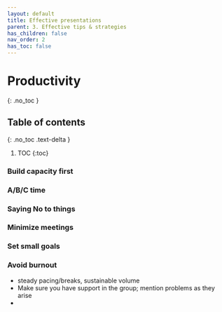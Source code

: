 ```yaml
---
layout: default
title: Effective presentations
parent: 3. Effective tips & strategies
has_children: false
nav_order: 2
has_toc: false
---
```


# Productivity

{: .no_toc }

## Table of contents
{: .no_toc .text-delta }

1. TOC
{:toc}

### Build capacity first

### A/B/C time

### Saying No to things

### Minimize meetings

### Set small goals

### Avoid burnout
- steady pacing/breaks, sustainable volume
- Make sure you have support in the group; mention problems as they arise
- 

